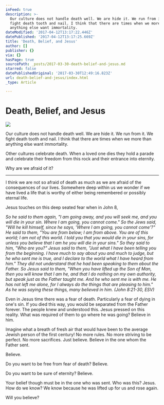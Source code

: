 ```yaml
---
inFeed: true
description: >-
  Our culture does not handle death well. We are hide it. We run from it. We
  fight death tooth and nail. I think that there are times when we more than
  anything else want immortality. 
dateModified: '2017-04-12T13:17:22.446Z'
datePublished: '2017-04-12T13:17:25.669Z'
title: 'Death, Belief, and Jesus'
author: []
publisher: {}
via: {}
hasPage: true
sourcePath: _posts/2017-03-30-death-belief-and-jesus.md
starred: false
datePublishedOriginal: '2017-03-30T12:49:16.823Z'
url: death-belief-and-jesus/index.html
_type: Article

---
```

# Death, Belief, and Jesus
![](https://imgflo.herokuapp.com/graph/2b2431f8e7ba7b0/a88ed30ce070538346b8d4713f6e9053/croprotate.jpg?cropheight=2820&cropwidth=5618&degrees=0&input=https%3A%2F%2Fthe-grid-user-content.s3-us-west-2.amazonaws.com%2F361486c5-b377-4754-9606-eba6b2f33aaa.jpg&x=0&y=0)

Our culture does not handle death well. We are hide it. We run from it. We fight death tooth and nail. I think that there are times when we more than anything else want immortality. 

Other cultures celebrate death. When a loved one dies they hold a parade and celebrate their freedom from this rock and their entrance into eternity. 

Why are we afraid of it? 

---

I think we are not so afraid of death as much as we are afraid of the consequences of our lives. Somewhere deep within us we wonder if we have lived a life that is worthy of either being remembered or possibly eternal life. 

Jesus touches on this deep seated fear when in John 8, 

_So he said to them again, "I am going away, and you will seek me, and you will die in your sin. Where I am going, you cannot come." So the Jews said, "Will he kill himself, since he says, 'Where I am going, you cannot come'?" He said to them, "You are from below; I am from above. You are of this world; I am not of this world. I told you that you would die in your sins, for unless you believe that I am he you will die in your sins." So they said to him, "Who are you?" Jesus said to them, "Just what I have been telling you from the beginning. I have much to say about you and much to judge, but he who sent me is true, and I declare to the world what I have heard from him." They did not understand that he had been speaking to them about the Father. So Jesus said to them, "When you have lifted up the Son of Man, then you will know that I am he, and that I do nothing on my own authority, but speak just as the Father taught me. And he who sent me is with me. He has not left me alone, for I always do the things that are pleasing to him." As he was saying these things, many believed in him. (John 8:21-30, ESV)_

Even in Jesus time there was a fear of death. Particularly a fear of dying in one's sin. If you died this way, you would be separated from the Father forever. The people knew and understood this. Jesus pressed on this reality. What was required of them to go where he was going? Believe in him. 

Imagine what a breath of fresh air that would have been to the average Jewish person of the first century! No more rules. No more striving to be perfect. No more sacrifices. Just believe. Believe in the one whom the Father sent. 

Believe. 

Do you want to be free from fear of death? Believe. 

Do you want to be sure of eternity? Believe. 

Your belief though must be in the one who was sent. Who was this? Jesus. How do we know? We know because he was lifted up for us and rose again. 

Will you believe?